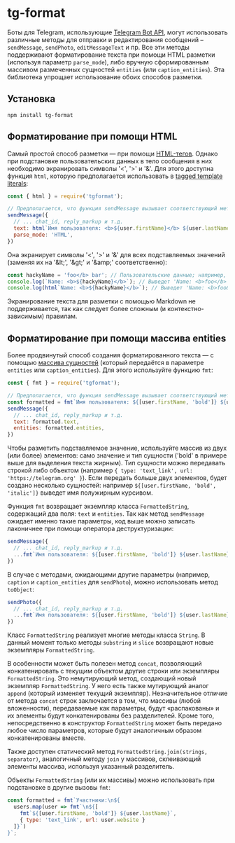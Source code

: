 # tg-format

Боты для Telegram, использующие [Telegram Bot API](https://core.telegram.org/bots/api), могут использовать различные методы для отправки и редактирования сообщений – `sendMessage`, `sendPhoto`, `editMessageText` и пр. Все эти методы поддерживают форматирование текста при помощи HTML разметки (используя параметр `parse_mode`), либо вручную сформированным массивом размеченных сущностей `entities` (или `caption_entities`). Эта библиотека упрощает использование обоих способов разметки.

## Установка

```
npm install tg-format
```

## Форматирование при помощи HTML

Самый простой способ разметки — при помощи [HTML-тегов](https://core.telegram.org/bots/api#html-style). Однако при подстановке пользовательских данных в тело сообщения в них необходимо экранировать символы '&lt;', '&gt;' и '&amp;'. Для этого доступна функция `html`, которую предполагается использовать в [tagged template literals](https://developer.mozilla.org/en-US/docs/Web/JavaScript/Reference/Template_literals#tagged_templates):

```js
const { html } = require('tgformat');

// Предполагается, что функция sendMessage вызывает соответствующий метод Telegram Bot API
sendMessage({
  // ... chat_id, reply_markup и т.д.
  text: html`Имя пользователя: <b>${user.firstName}</b> ${user.lastName}`,
  parse_mode: 'HTML',
})
```

Она экранирует символы '&lt;', '&gt;' и '&amp;' для всех подставляемых значений (заменяя их на '&amp;lt;', '&amp;gt;' и '&amp;amp;' соответственно):

```js
const hackyName = 'foo</b> bar'; // Пользовательские данные; например, имя или введённое сообщение
console.log(`Name: <b>${hackyName}</b>`); // Выведет 'Name: <b>foo</b> bar</b>' — некорректная разметка
console.log(html`Name: <b>${hackyName}</b>`); // Выведет 'Name: <b>foo&lt;/b&gt; bar</b>' — правильно экранированное значение
```

Экранирование текста для разметки с помощью Markdown не поддерживается, так как следует более сложным (и контекстно-зависимым) правилам.

## Форматирование при помощи массива entities

Более продвинутый способ создания форматированного текста — с помощью [массива сущностей](https://core.telegram.org/bots/api#messageentity) (который передаётся в параметре `entities` или `caption_entities`). Для этого используйте функцию `fmt`:

```js
const { fmt } = require('tgformat');

// Предполагается, что функция sendMessage вызывает соответствующий метод Telegram Bot API
const formatted = fmt`Имя пользователя: ${[user.firstName, 'bold']} ${user.lastName}`;
sendMessage({
  // ... chat_id, reply_markup и т.д.
  text: formatted.text,
  entities: formatted.entities,
})
```

Чтобы разметить подставляемое значение, используйте массив из двух (или более) элементов: само значение и тип сущности ('bold' в примере выше для выделения текста жирным). Тип сущности можно передавать строкой либо объектом (например `{ type: 'text_link', url: 'https://telegram.org' }`). Если передать больше двух элементов, будет создано несколько сущностей: например `${[user.firstName, 'bold', 'italic']}` выведет имя полужирным курсивом.

Функция `fmt` возвращает экземпляр класса `FormattedString`, содержащий два поля: `text` и `entities`. Так как метод `sendMessage` ожидает именно такие параметры, код выше можно записать лаконичнее при помощи оператора деструктуризации:

```js
sendMessage({
  // ... chat_id, reply_markup и т.д.
  ...fmt`Имя пользователя: ${[user.firstName, 'bold']} ${user.lastName}`,
})
```

В случае с методами, ожидающими другие параметры (например, `caption` и `caption_entities` для `sendPhoto`), можно использовать метод `toObject`:

```js
sendPhoto({
  // ... chat_id, reply_markup и т.д.
  ...fmt`Имя пользователя: ${[user.firstName, 'bold']} ${user.lastName}`.toObject('caption', 'caption_entities'),
})
```

Класс `FormattedString` реализует многие методы класса `String`. В данный момент только методы `substring` и `slice` возвращают новые экземпляры `FormattedString`.

В особенности может быть полезен метод `concat`, позволяющий конкатенировать с текущим объектом другие строки или экземпляры `FormattedString`. Это немутирующий метод, создающий новый экземпляр `FormattedString`. У него есть также мутирующий аналог `append` (который изменяет текущий экземпляр). Незначительное отличие от метода `concat` строк заключается в том, что массивы (любой вложенности), передаваемые как параметры, будут «распакованы» и их элементы будут конкатенированы без разделителей. Кроме того, непосредственно в конструктор `FormattedString` может быть передано любое число параметров, которые будут аналогичным образом конкатенированы вместе.

Также доступен статический метод `FormattedString.join(strings, separator)`, аналогичный методу `join` у массивов, склеивающий элементы массива, используя указанный разделитель.

Объекты `FormattedString` (или их массивы) можно использовать при подстановке в другие вызовы `fmt`:

```js
const formatted = fmt`Участники:\n${
  users.map(user => fmt`\n${[
    fmt`${[user.firstName, 'bold']} ${user.lastName}`,
    { type: 'text_link', url: user.website }
  ]}`)
}`;
```


